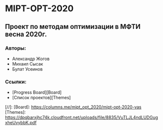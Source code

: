 # MIPT-OPT-2020
## Проект по методам оптимизации в МФТИ весна 2020г.
### Авторы:
- Александр Жогов
- Михаил Сысак
- Булат Усеинов

### Ссылки:
- [Progress Board][Board]
- [Список проектов][Themes]





[//]:
  [Board]: <https://columns.me/mipt_opt_2020/mipt-opt-2020-vas>
  [Themes]: <https://dpqbarxjhc74k.cloudfront.net/uploads/file/8835/VuTLJL4ndLUDGugxheUvybbK.pdf>
